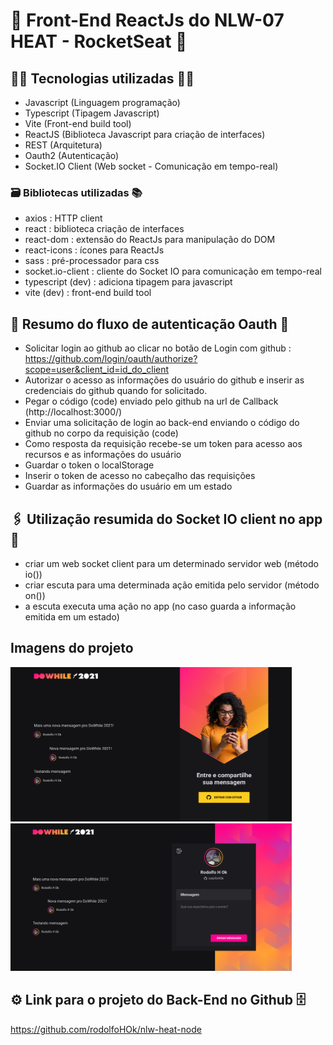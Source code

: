 # 🚀 Front-End ReactJs do NLW-07 HEAT - RocketSeat 🚀

## 👨‍💻 Tecnologias utilizadas 👩‍💻

- Javascript (Linguagem programação)
- Typescript (Tipagem Javascript)
- Vite (Front-end build tool)
- ReactJS (Biblioteca Javascript para criação de interfaces)
- REST (Arquitetura)
- Oauth2 (Autenticação)
- Socket.IO Client (Web socket - Comunicação em tempo-real)

### 🗃️ Bibliotecas utilizadas 📚

- axios : HTTP client
- react : biblioteca criação de interfaces
- react-dom : extensão do ReactJs para manipulação do DOM
- react-icons : ícones para ReactJs
- sass : pré-processador para css
- socket.io-client : cliente do Socket IO para comunicação em tempo-real
- typescript (dev) : adiciona tipagem para javascript
- vite (dev) : front-end build tool

## 🔐 Resumo do fluxo de autenticação Oauth 🚫

- Solicitar login ao github ao clicar no botão de Login com github : https://github.com/login/oauth/authorize?scope=user&client_id=id_do_client
- Autorizar o acesso as informações do usuário do github e inserir as credenciais do github quando for solicitado.
- Pegar o código (code) enviado pelo github na url de Callback (http://localhost:3000/)
- Enviar uma solicitação de login ao back-end enviando o código do github no corpo da requisição (code)
- Como resposta da requisição recebe-se um token para acesso aos recursos e as informações do usuário
- Guardar o token o localStorage
- Inserir o token de acesso no cabeçalho das requisições
- Guardar as informações do usuário em um estado

## 🖇️ Utilização resumida do Socket IO client no app 🔗

- criar um web socket client para um determinado servidor web (método io())
- criar escuta para uma determinada ação emitida pelo servidor (método on())
- a escuta executa uma ação no app (no caso guarda a informação emitida em um estado)

## Imagens do projeto

<img src="https://raw.githubusercontent.com/rodolfoHOk/portfolio-img/main/images/nlw-heat-web-01.png" alt="NLW HEAT Img1" width="450"/>

<img src="https://raw.githubusercontent.com/rodolfoHOk/portfolio-img/main/images/nlw-heat-web-02.png" alt="NLW HEAT Img2" width="450"/>

## ⚙️ Link para o projeto do Back-End no Github 🗄️

https://github.com/rodolfoHOk/nlw-heat-node
